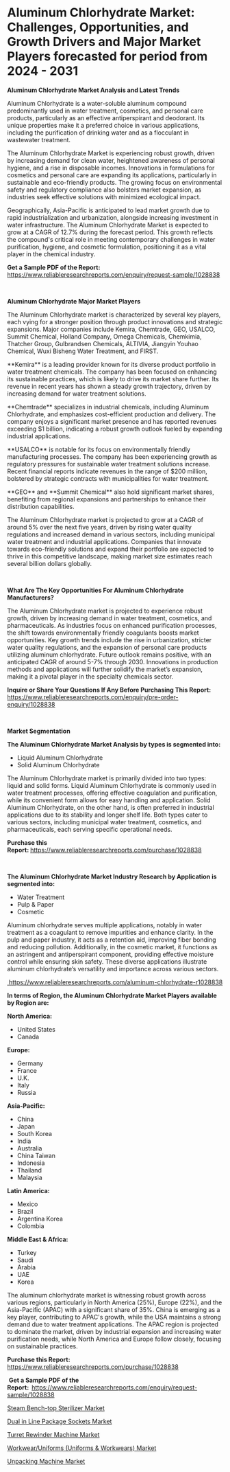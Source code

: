 <p><h1>Aluminum Chlorhydrate Market: Challenges, Opportunities, and Growth Drivers and Major Market Players forecasted for period from 2024 - 2031</h1></p><p><strong>Aluminum Chlorhydrate Market Analysis and Latest Trends</strong></p>
<p><p>Aluminum Chlorhydrate is a water-soluble aluminum compound predominantly used in water treatment, cosmetics, and personal care products, particularly as an effective antiperspirant and deodorant. Its unique properties make it a preferred choice in various applications, including the purification of drinking water and as a flocculant in wastewater treatment.</p><p>The Aluminum Chlorhydrate Market is experiencing robust growth, driven by increasing demand for clean water, heightened awareness of personal hygiene, and a rise in disposable incomes. Innovations in formulations for cosmetics and personal care are expanding its applications, particularly in sustainable and eco-friendly products. The growing focus on environmental safety and regulatory compliance also bolsters market expansion, as industries seek effective solutions with minimized ecological impact.</p><p>Geographically, Asia-Pacific is anticipated to lead market growth due to rapid industrialization and urbanization, alongside increasing investment in water infrastructure. The Aluminum Chlorhydrate Market is expected to grow at a CAGR of 12.7% during the forecast period. This growth reflects the compound's critical role in meeting contemporary challenges in water purification, hygiene, and cosmetic formulation, positioning it as a vital player in the chemical industry.</p></p>
<p><strong>Get a Sample PDF of the Report:&nbsp;</strong> <a href="https://www.reliableresearchreports.com/enquiry/request-sample/1028838?utm_campaign=1512&utm_medium=2&utm_source=Github&utm_content=ia&utm_term=03122024&utm_id=aluminum-chlorhydrate">https://www.reliableresearchreports.com/enquiry/request-sample/1028838</a></p>
<p>&nbsp;</p>
<p><strong>Aluminum Chlorhydrate Major Market Players</strong></p>
<p><p>The Aluminum Chlorhydrate market is characterized by several key players, each vying for a stronger position through product innovations and strategic expansions. Major companies include Kemira, Chemtrade, GEO, USALCO, Summit Chemical, Holland Company, Omega Chemicals, Chemkimia, Thatcher Group, Gulbrandsen Chemicals, ALTIVIA, Jiangyin Youhao Chemical, Wuxi Bisheng Water Treatment, and FIRST.</p><p>**Kemira** is a leading provider known for its diverse product portfolio in water treatment chemicals. The company has been focused on enhancing its sustainable practices, which is likely to drive its market share further. Its revenue in recent years has shown a steady growth trajectory, driven by increasing demand for water treatment solutions.</p><p>**Chemtrade** specializes in industrial chemicals, including Aluminum Chlorhydrate, and emphasizes cost-efficient production and delivery. The company enjoys a significant market presence and has reported revenues exceeding $1 billion, indicating a robust growth outlook fueled by expanding industrial applications.</p><p>**USALCO** is notable for its focus on environmentally friendly manufacturing processes. The company has been experiencing growth as regulatory pressures for sustainable water treatment solutions increase. Recent financial reports indicate revenues in the range of $200 million, bolstered by strategic contracts with municipalities for water treatment.</p><p>**GEO** and **Summit Chemical** also hold significant market shares, benefiting from regional expansions and partnerships to enhance their distribution capabilities.</p><p>The Aluminum Chlorhydrate market is projected to grow at a CAGR of around 5% over the next five years, driven by rising water quality regulations and increased demand in various sectors, including municipal water treatment and industrial applications. Companies that innovate towards eco-friendly solutions and expand their portfolio are expected to thrive in this competitive landscape, making market size estimates reach several billion dollars globally.</p></p>
<p>&nbsp;</p>
<p><strong>What Are The Key Opportunities For Aluminum Chlorhydrate Manufacturers?</strong></p>
<p><p>The Aluminum Chlorhydrate market is projected to experience robust growth, driven by increasing demand in water treatment, cosmetics, and pharmaceuticals. As industries focus on enhanced purification processes, the shift towards environmentally friendly coagulants boosts market opportunities. Key growth trends include the rise in urbanization, stricter water quality regulations, and the expansion of personal care products utilizing aluminum chlorhydrate. Future outlook remains positive, with an anticipated CAGR of around 5-7% through 2030. Innovations in production methods and applications will further solidify the market’s expansion, making it a pivotal player in the specialty chemicals sector.</p></p>
<p><strong>Inquire or Share Your Questions If Any Before Purchasing This Report:</strong> <a href="https://www.reliableresearchreports.com/enquiry/pre-order-enquiry/1028838?utm_campaign=1512&utm_medium=2&utm_source=Github&utm_content=ia&utm_term=03122024&utm_id=aluminum-chlorhydrate">https://www.reliableresearchreports.com/enquiry/pre-order-enquiry/1028838</a></p>
<p>&nbsp;</p>
<p><strong>Market Segmentation</strong></p>
<p><strong>The Aluminum Chlorhydrate Market Analysis by types is segmented into:</strong></p>
<p><ul><li>Liquid Aluminum Chlorhydrate</li><li>Solid Aluminum Chlorhydrate</li></ul></p>
<p><p>The Aluminum Chlorhydrate market is primarily divided into two types: liquid and solid forms. Liquid Aluminum Chlorhydrate is commonly used in water treatment processes, offering effective coagulation and purification, while its convenient form allows for easy handling and application. Solid Aluminum Chlorhydrate, on the other hand, is often preferred in industrial applications due to its stability and longer shelf life. Both types cater to various sectors, including municipal water treatment, cosmetics, and pharmaceuticals, each serving specific operational needs.</p></p>
<p><strong>Purchase this Report:&nbsp;</strong><a href="https://www.reliableresearchreports.com/purchase/1028838?utm_campaign=1512&utm_medium=2&utm_source=Github&utm_content=ia&utm_term=03122024&utm_id=aluminum-chlorhydrate">https://www.reliableresearchreports.com/purchase/1028838</a></p>
<p>&nbsp;</p>
<p><strong>The Aluminum Chlorhydrate Market Industry Research by Application is segmented into:</strong></p>
<p><ul><li>Water Treatment</li><li>Pulp & Paper</li><li>Cosmetic</li></ul></p>
<p><p>Aluminum chlorhydrate serves multiple applications, notably in water treatment as a coagulant to remove impurities and enhance clarity. In the pulp and paper industry, it acts as a retention aid, improving fiber bonding and reducing pollution. Additionally, in the cosmetic market, it functions as an astringent and antiperspirant component, providing effective moisture control while ensuring skin safety. These diverse applications illustrate aluminum chlorhydrate’s versatility and importance across various sectors.</p></p>
<p><a href="https://www.reliableresearchreports.com/aluminum-chlorhydrate-r1028838?utm_campaign=1512&utm_medium=2&utm_source=Github&utm_content=ia&utm_term=03122024&utm_id=aluminum-chlorhydrate">&nbsp;https://www.reliableresearchreports.com/aluminum-chlorhydrate-r1028838</a></p>
<p><strong>In terms of Region, the Aluminum Chlorhydrate Market Players available by Region are:</strong></p>
<p>
    <p> <strong> North America: </strong>
        <ul>
            <li>United States</li>
            <li>Canada</li>
        </ul>
        </p> 
    <p> <strong> Europe: </strong>
        <ul>
            <li>Germany</li>
            <li>France</li>
            <li>U.K.</li>
            <li>Italy</li>
            <li>Russia</li>
        </ul>
        </p> 
    <p> <strong> Asia-Pacific: </strong>
        <ul>
            <li>China</li>
            <li>Japan</li>
            <li>South Korea</li>
            <li>India</li>
            <li>Australia</li>
            <li>China Taiwan</li>
            <li>Indonesia</li>
            <li>Thailand</li>
            <li>Malaysia</li>
        </ul>
        </p> 
    <p> <strong> Latin America: </strong>
        <ul>
            <li>Mexico</li>
            <li>Brazil</li>
            <li>Argentina Korea</li>
            <li>Colombia</li>
        </ul>
        </p> 
    <p> <strong> Middle East & Africa: </strong>
        <ul>
            <li>Turkey</li>
            <li>Saudi</li>
            <li>Arabia</li>
            <li>UAE</li>
            <li>Korea</li>
        </ul>
    </p>
    </p>
<p><p>The aluminum chlorhydrate market is witnessing robust growth across various regions, particularly in North America (25%), Europe (22%), and the Asia-Pacific (APAC) with a significant share of 35%. China is emerging as a key player, contributing to APAC's growth, while the USA maintains a strong demand due to water treatment applications. The APAC region is projected to dominate the market, driven by industrial expansion and increasing water purification needs, while North America and Europe follow closely, focusing on sustainable practices.</p></p>
<p><strong>Purchase this Report: </strong><a href="https://www.reliableresearchreports.com/purchase/1028838?utm_campaign=1512&utm_medium=2&utm_source=Github&utm_content=ia&utm_term=03122024&utm_id=aluminum-chlorhydrate">https://www.reliableresearchreports.com/purchase/1028838</a></p>
<p>&nbsp;<strong>Get a Sample PDF of the Report:&nbsp;&nbsp;</strong><a href="https://www.reliableresearchreports.com/enquiry/request-sample/1028838?utm_campaign=1512&utm_medium=2&utm_source=Github&utm_content=ia&utm_term=03122024&utm_id=aluminum-chlorhydrate">https://www.reliableresearchreports.com/enquiry/request-sample/1028838</a></p>
<p><strong></strong></p>
<p><p><a href="https://issuu.com/reportprime-2/docs/steam-bench-top-sterilizer-market-size-2030.pptx?utm_campaign=1512&utm_medium=2&utm_source=Github&utm_content=ia&utm_term=03122024&utm_id=aluminum-chlorhydrate">Steam Bench-top Sterilizer Market</a></p><p><a href="https://issuu.com/reportprime-2/docs/dual-in-line-package-sockets-market-size-2030.pptx?utm_campaign=1512&utm_medium=2&utm_source=Github&utm_content=ia&utm_term=03122024&utm_id=aluminum-chlorhydrate">Dual in Line Package Sockets Market</a></p><p><a href="https://www.linkedin.com/pulse/turret-rewinder-machine-market-global-regional-analysis-2024-xpv8e?utm_campaign=1512&utm_medium=2&utm_source=Github&utm_content=ia&utm_term=03122024&utm_id=aluminum-chlorhydrate">Turret Rewinder Machine Market</a></p><p><a href="https://github.com/ryanbell8967/Market-Research-Report-List-1/blob/main/workwearuniforms-uniforms-workwears-market.md?utm_campaign=1512&utm_medium=2&utm_source=Github&utm_content=ia&utm_term=03122024&utm_id=aluminum-chlorhydrate">Workwear/Uniforms (Uniforms & Workwears) Market</a></p><p><a href="https://www.linkedin.com/pulse/unpacking-machine-market-size-status-forecast-2024-2031-byresearch-oecue?utm_campaign=1512&utm_medium=2&utm_source=Github&utm_content=ia&utm_term=03122024&utm_id=aluminum-chlorhydrate">Unpacking Machine Market</a></p></p>